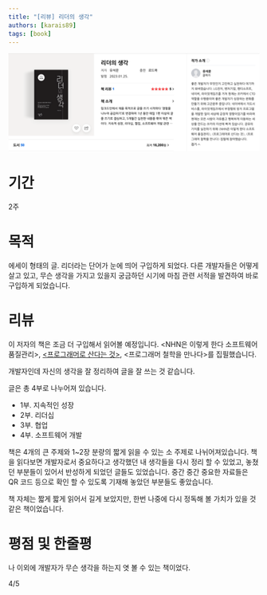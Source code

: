 ```yaml
---
title: "[리뷰] 리더의 생각"
authors: [karais89]
tags: [book]
---
```


![book image](./32.png)

# 기간

2주

# 목적

에세이 형태의 글. 리더라는 단어가 눈에 띄어 구입하게 되었다.
다른 개발자들은 어떻게 살고 있고, 무슨 생각을 가지고 있을지 궁금하던 시기에 마침 관련 서적을 발견하여 바로 구입하게 되었습니다.

# 리뷰

이 저자의 책은 조금 더 구입해서 읽어볼 예정입니다.
<NHN은 이렇게 한다 소프트웨어 품질관리>, [<프로그래머로 산다는 것>](2018-12-30-to-live-as-a-programmer/index.md), <프로그래머 철학을 만나다>를 집필했습니다.

개발자인데 자신의 생각을 잘 정리하여 글을 잘 쓰는 것 같습니다.

글은 총 4부로 나누어져 있습니다.

- 1부. 지속적인 성장
- 2부. 리더십
- 3부. 협업
- 4부. 소프트웨어 개발

책은 4개의 큰 주제와 1~2장 분량의 짧게 읽을 수 있는 소 주제로 나뉘어져있습니다.
책을 읽다보면 개발자로서 중요하다고 생각했던 내 생각들을 다시 정리 할 수 있었고, 놓쳤던 부분들이 있어서 반성하게 되었던 글들도 있었습니다. 중간 중간 중요한 자료들은 QR 코드 등으로 확인 할 수 있도록 기재해 놓았던 부분들도 좋았습니다.

책 자체는 짧게 짧게 읽어서 길게 보았지만, 한번 나중에 다시 정독해 볼 가치가 있을 것 같은 책이었습니다.

# 평점 및 한줄평

나 이외에 개발자가 무슨 생각을 하는지 엿 볼 수 있는 책이었다. 

4/5